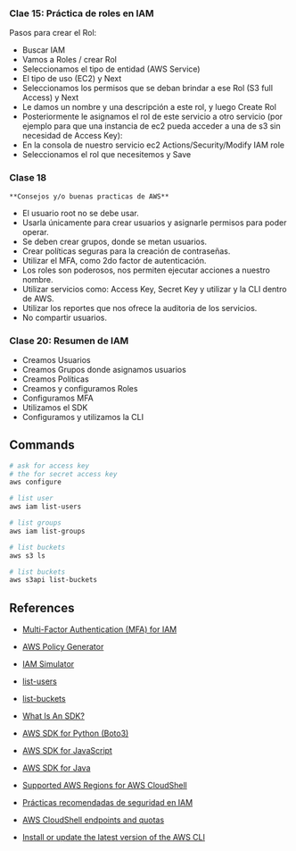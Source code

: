 


### Clae 15: Práctica de roles en IAM

Pasos para crear el Rol:
- Buscar IAM
- Vamos a Roles / crear Rol
- Seleccionamos el tipo de entidad (AWS Service)
- El tipo de uso (EC2) y Next
- Seleccionamos los permisos que se deban brindar a ese Rol (S3 full Access) y Next
- Le damos un nombre y una descripción a este rol, y luego Create Rol
- Posteriormente le asignamos el rol de este servicio a otro servicio (por ejemplo para que una instancia de ec2 pueda acceder a una de s3 sin necesidad de Access Key):
- En la consola de nuestro servicio ec2 Actions/Security/Modify IAM role
- Seleccionamos el rol que necesitemos y Save

### Clase 18

`**Consejos y/o buenas practicas de AWS**`

- El usuario root no se debe usar.
- Usarla únicamente para crear usuarios y asignarle permisos para poder operar.
- Se deben crear grupos, donde se metan usuarios.
- Crear políticas seguras para la creación de contraseñas.
- Utilizar el MFA, como 2do factor de autenticación.
- Los roles son poderosos, nos permiten ejecutar acciones a nuestro nombre.
- Utilizar servicios como: Access Key, Secret Key y utilizar y la CLI dentro de AWS.
- Utilizar los reportes que nos ofrece la auditoria de los servicios.
- No compartir usuarios.


### Clase 20: Resumen de IAM

- Creamos Usuarios
- Creamos Grupos donde asignamos usuarios
- Creamos Políticas
- Creamos y configuramos Roles
- Configuramos MFA
- Utilizamos el SDK
- Configuramos y utilizamos la CLI


## Commands

```bash
# ask for access key
# the for secret access key
aws configure

# list user
aws iam list-users

# list groups
aws iam list-groups

# list buckets
aws s3 ls

# list buckets
aws s3api list-buckets

```




## References

- [Multi-Factor Authentication (MFA) for IAM](https://aws.amazon.com/iam/features/mfa/)

- [AWS Policy Generator](https://awspolicygen.s3.amazonaws.com/policygen.html)
- [IAM Simulator](https://policysim.aws.amazon.com/home/index.jsp?#)

- [list-users](https://docs.aws.amazon.com/cli/latest/reference/iam/list-users.html)
- [list-buckets](https://docs.aws.amazon.com/cli/latest/reference/s3api/list-buckets.html)

- [What Is An SDK?](https://aws.amazon.com/what-is/sdk/)
- [AWS SDK for Python (Boto3)](https://aws.amazon.com/sdk-for-python/)
- [AWS SDK for JavaScript](https://aws.amazon.com/sdk-for-javascript/)
- [AWS SDK for Java](https://aws.amazon.com/sdk-for-java/)



- [Supported AWS Regions for AWS CloudShell](https://docs.aws.amazon.com/cloudshell/latest/userguide/supported-aws-regions.html)
- [Prácticas recomendadas de seguridad en IAM](https://docs.aws.amazon.com/es_es/IAM/latest/UserGuide/best-practices.html#bp-workloads-use-roles)
- [AWS CloudShell endpoints and quotas](https://docs.aws.amazon.com/general/latest/gr/cloudshell.html)
- [Install or update the latest version of the AWS CLI](https://docs.aws.amazon.com/cli/latest/userguide/getting-started-install.html)